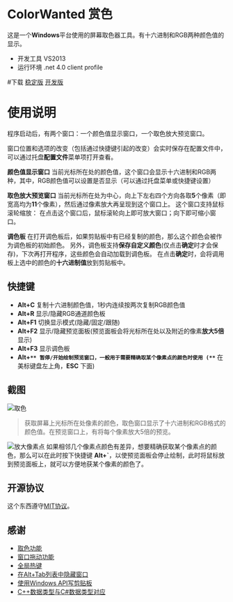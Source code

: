 # ColorWanted 赏色
这是一个**Windows**平台使用的屏幕取色器工具。有十六进制和RGB两种颜色值的显示。

- 开发工具 VS2013
- 运行环境 .net 4.0 client profile

#下载
[稳定版](//git.oschina.net/hyjiacan/ColorWanted/releases)
[开发版](//git.oschina.net/hyjiacan/ColorWanted/raw/master/ColorWanted/bin/Release/ColorWanted.exe)

# 使用说明

程序启动后，有两个窗口：一个颜色值显示窗口，一个取色放大预览窗口。

窗口位置和选项的改变（包括通过快捷键引起的改变）会实时保存在配置文件中，可以通过托盘**配置文件**菜单项打开查看。



**颜色值显示窗口**
当前光标所在处的颜色值，这个窗口会显示十六进制和RGB两种，其中，RGB颜色值可以设置是否显示（可以通过托盘菜单或快捷键设置）

**取色放大预览窗口**
当前光标所在处为中心，向上下左右四个方向各取**5**个像素（即宽高均为**11**个像素），然后通过像素放大再呈现到这个窗口上。
这个窗口支持鼠标滚轮缩放：
在点击这个窗口后，鼠标滚轮向上即可放大窗口；向下即可缩小窗口。

**调色板**
在打开调色板后，如果剪贴板中有已经复制的颜色，那么这个颜色会被作为调色板的初始颜色。
另外，调色板支持**保存自定义颜色**(仅点击**确定**时才会保存)，下次再打开程序，这些颜色会自动加载到调色板。
在点击**确定**时，会将调用板上选中的颜色的**十六进制值**放到剪贴板中。

## 快捷键
- **Alt+C** 复制十六进制颜色值，1秒内连续按两次复制RGB颜色值
- **Alt+R** 显示/隐藏RGB通道颜色板
- **Alt+F1** 切换显示模式(隐藏/固定/跟随)
- **Alt+F2** 显示/隐藏预览面板(预览面板会将光标所在处以及附近的像素**放大5倍**显示)
- **Alt+F3** 显示调色板
- **Alt+`** 暂停/开始绘制预览窗口，一般用于需要精确取某个像素点的颜色时使用 (**`** 在美标键盘左上角，**ESC** 下面)

## 截图
![取色](//git.oschina.net/uploads/images/2016/1213/170123_0305affd_124670.png)
> 获取屏幕上光标所在处像素的颜色，取色窗口显示了十六进制和RGB格式的颜色值。在预览窗口上，有将每个像素放大5倍的预览。


![放大像素点](//git.oschina.net/uploads/images/2016/1213/170138_9dde9949_124670.png)
如果相邻几个像素点颜色有差异，想要精确获取某个像素点的颜色，那么可以在此时按下快捷键 **Alt+`**，以使预览面板会停止绘制，此时将鼠标放到预览面板上，就可以方便地获某个像素的颜色了。

## 开源协议
这个东西遵守[MIT协议](www.mit-license.org)。

## 感谢
- [取色功能](http://www.haolizi.net/example/view_102.html)
- [窗口拖动功能](http://blog.csdn.net/skysky01/article/details/9902247)
- [全局热键](http://www.cnblogs.com/Randy0528/archive/2013/02/04/2892062.html)
- [在Alt+Tab列表中隐藏窗口](http://bbs.csdn.net/topics/380256152#post-390885609)
- [使用Windows API写剪贴板](http://www.cnblogs.com/wind-net/archive/2012/11/01/2749558.html)
- [C++数据类型与C#数据类型对应](http://www.cnblogs.com/chuncn/archive/2011/12/20/2294096.html)